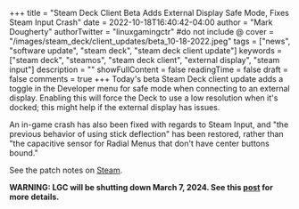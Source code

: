 +++
title = "Steam Deck Client Beta Adds External Display Safe Mode, Fixes Steam Input Crash"
date = 2022-10-18T16:40:42-04:00
author = "Mark Dougherty"
authorTwitter = "linuxgamingctr" #do not include @
cover = "/images/steam_deck/client_updates/beta_10-18-2022.jpeg"
tags = ["news", "software update", "steam deck", "steam deck client update"]
keywords = ["steam deck", "steamos", "steam deck client", "external display", "steam input"]
description = ""
showFullContent = false
readingTime = false
draft = false
comments = true
+++
Today's beta Steam Deck client update adds a toggle in the Developer menu for safe mode when connecting to an external display. Enabling this will force the Deck to use a low resolution when it's docked; this might help if the external display has issues.

An in-game crash has also been fixed with regards to Steam Input, and "the previous behavior of using stick deflection" has been restored, rather than "the capacitive sensor for Radial Menus that don't have center buttons bound."

See the patch notes on [Steam](https://store.steampowered.com/news/app/1675200/view/6186282400409817412).

**WARNING: LGC will be shutting down March 7, 2024. See this [post](https://linuxgamingcentral.com/posts/the-end-of-lgc/) for more details.**
